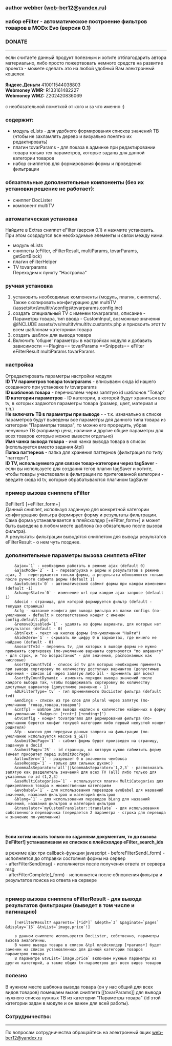 ### author webber (web-ber12@yandex.ru)

### набор eFilter - автоматическое построение фильтров товаров в MODx Evo (версия 0.1)

### DONATE
---------
если считаете данный продукт полезным и хотите отблагодарить автора материально,
либо просто пожертвовать немного средств на развитие проекта - 
можете сделать это на любой удобный Вам электронный кошелек<br><br>
<strong>Яндекс.Деньги</strong> 410011544038803<br>
<strong>Webmoney WMR:</strong> R133161482227<br>
<strong>Webmoney WMZ:</strong> Z202420836069<br><br>
с необязательной пометкой от кого и за что именно :)


### содержит:
- модуль eLists - для удобного формирования списков значений ТВ (чтобы не захламлять дерево и визуально понятно их редактировать)
- плагин tovarParams - для показа в админке при редактировании товара только тех параметров, которые заданы для данной категории товаров
- набор сниппетов для формирования формы и проведения фильтрации

### обязательные дополнительные компоненты (без их установки решение не работает):
- сниппет DocLister
- компонент multiTV

### автоматическая установка
Найдите в Extras сниппет eFilter (версия 0.1) и нажмите установить.<br>
При этом создадутся все необходимые элементы и связи между ними:<br>
- модуль eLists<br>
- сниппеты (eFilter, eFilterResult, multiParams, tovarParams, getSortBlock)<br>
- плагин eFilterHelper<br>
- TV tovarparams<br>
Переходим к пункту "Настройка"

### ручная установка
1. установить необходимые компоненты (модуль, плагин, сниппеты). Также скопировать конфигурацию для multiTV (\assets\tvs\multitv\configs\tovarparams.config.inc)
2. создать специальный TV с именем tovarparams, описание - Параметры товара, тип ввода - CustomInput, возможные значения @INCLUDE assets/tvs/multitv/multitv.customtv.php и присвоить этот tv всем шаблонам-категориям товара
3. создать шаблон для вывода товара
4. Включить 'общие' параметры в настройках модуля и добавить зависимости
==Plugins==
tovarParams
==Snippets==
eFilter
eFilterResult
multiParams
tovarParams

### настройка

Отредактировать параметры настройки модуля<br>
**ID TV параметров товара tovarparams** - вписываем сюда id нашего созданного при установке tv tovarparams<br>
**ID шаблонов товара** - перечисляем через запятую id шаблонов "Товар"<br>
**ID категории параметров** - ID категории, в которой будут храниться все tv, в которых задаются параметры товара (размер, цвет, материал и т.п.)<br>
**Не включать ТВ в параметры при выводе** -  - т.к. изначально в списке параметров будут выведены все параметры для данного типа товара из категории "Параметры товара", то можно его проредить, убрав ненужные ТВ (например цена, наличие и другие общие параметры для всех товаров которые можно вывести отдельно) <br>
**Имя чанка вывода товара** - имя чанка вывода товара в список (используется вместо задания &tpl) <br>
**Папка паттернов** - папка для хранения паттернов (фильтрация по типу "паттерн")<br>
**ID TV, используемого для связки товар-категории через tagSaver** - если вы используете для создания тегов плагин tagSaver и хотите, чтобы товары участвовали в фильтрации по притегованной категории - введите сюда id tv, которые обрабатываются плагином tagSaver<br>


### пример вызова сниппета eFilter
[!eFilter!] [+eFilter_form+]<br>
Данный сниппет, используя заданную для конкретной категории конфигурацию фильтра формирует форму и результаты фильтрации. Сама форма устанавливается в плейсхолдер [+eFilter_form+] и может быть выведена в любом месте шаблона (но обязательно после вызова фильтра).<br>
А результаты фильтрации выводятся сниппетом для вывода результатов eFilterResult - о нем чуть позднее.

### дополнительные параметры вызова сниппета eFilter

        &ajax=`1` - необходимо работать в режиме ajax (default 0)
        &ajaxMode=`2` - 1 - перезагрузка и формы и результатов в режиме ajax, 2 - перегружается только форма, а результаты обновляются только после ручного сабмита формы (default 1)
        &autoSubmit=`0` - автоматический сабмит формы при каждом изменении (default -1)
        &changeState=`0` - изменение url при каждом ajax-запросе (default 1)
        &docid - страница, для которой формируется фильтр (default - текущая страница)
        &cfg - название конфига для вывода фильтра из папки configs (по-умолчанию - default и соответственно конфиг с именем config.default.php)
        &removeDisabled=`1` - удалять из формы варианты, для которых нет результатов (default - 0)
        &btnText - текст на кнопке формы (по-умолчанию "Найти")
        &hideZero=`1` - скрывать ли цифру 0 в вариантах, где ничего не найдено (default - 0)
        &nosortTvId - перечень tv, для которых в выводе формы не нужно применять сортировку (по-умолчанию варианты сортируются "по алфавиту" - для строк, и "по возрастанию" - для значений, распознанных как числовые)
        &sortByCountTvId - список id tv для которых необходимо применять при выводе сортировку по количеству доступных вариантов (допустимые значения - список id через запятую либо all - применять для всех)
        &sortByCountDynamic - изменять порядок вывода значений после каждого выбора так, чтобы поддерживать сортировку по количеству доступных вариантов (допустимое значение - 1)
        &DLFilterType=`tv` - тип применяемого DocLister фильтра (default tvd)
        &endings - список из тре слов для plural через запятую (по-умолчанию 'товар,товара,товаров')
        &cntTpl - шаблон для вывода надписи о количестве найденных в форму (по-умолчанию 'Найдено: [+cnt+] [+ending+]')
        &tvConfig - конфиг tovarparams для формирования фильтра (по-умолчанию берется конфиг текущей категории либо первый непустой конфиг родителя)
        &fp - массив для передачи данных запроса на фильтрацию (по-умолчанию используется массив $_GET)
        &submitDocPage=`1` - сабмит формы будет произведен на страницу, заданную в docid
        &submitPage=`25` - id страницы, на которую нужно сабмитить форму (имеет приоритет перед submitDocPage)
        &allowZero=`1` - разрешает 0 в значениях чекбокса
        &useRegexp=`1` - только для сильных духом:)
        &commaAsSeparator=`all`||&commaAsSeparator=`1,2,3` - распознавать запятую как разделитель значений для всех TV (all) либо только для указанных по id (1,2,3)
        &useMultiCategories=`1` - используется плагин MultiCategories для прикрепления товара к множественным категориям
        &evobabel=`1` - для использования переводов evoBabel для названий значений, названий фильтров и категорий фильтров
        &blang=`1` - для использования переводов bLang для названий значений, названий фильтров и категорий фильтров
        &translator=`myCustomTranslator::translate` - для использования собственного переводчика (передается 2 параметра - строка для перевода и значение по-умолчанию)
<br>

**Eсли хотим искать только по заданным документам, то до вызова [!eFilter!] устанавливаем их спискок в плейсхолдер eFilter_search_ids**<br>
<br>
в режиме ajax три callback-функции javascript
    - beforeFilterSend(_form) - исполняется до отправки состояния формы на сервер<br>
    - afterFilterSend(msg) - исполняется после получения ответа от сервера msg<br>
    - afterFilterComplete(_form) - исполняется после обновления фильтра и результатов поиска из ответа на сервере<br>
<br>
### пример вызова сниппета eFilterResult - для вывода результатов фильтрации (выведет в том числе и пагинацию)

        [!eFilterResult? &parents=`[*id*]` &depth=`3` &paginate=`pages` &display=`15` &tvList=`image,price`!]

        в данном сниппете используется DocLister, собственно, параметры вызова аналогичны.
        В чанке вывода товара в список &tpl плейсхолдер [+params+] будет заменен на список установленных для данной категории товаров параметров товара
        В параметре &tvList=`image,price` включаем нужные параметры из других категорий, а также общих tv-параметров для всех видов товаров

### полезно
В нужном месте шаблона вывода товара (он у нас общий для всех видов товаров) помещаем вызов сниппета [[tovarParams]] для вывода нужного списка нужных ТВ из категории "Параметры товара" (id этой категории задан в модуле и он важен для всей работы).


### Сотрудничество:
---------
По вопросам сотрудничества обращайтесь на электронный ящик web-ber12@yandex.ru
